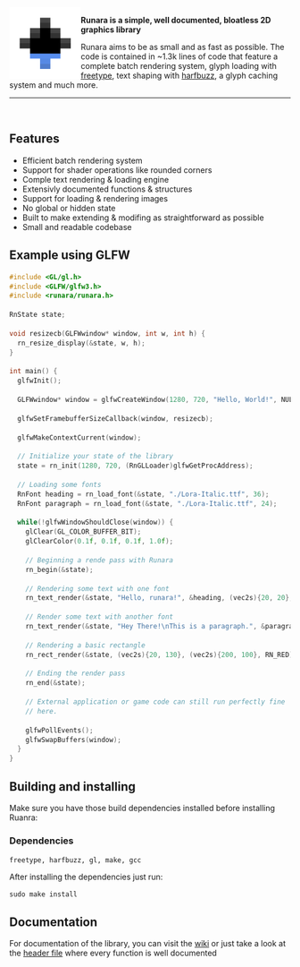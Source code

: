 <img align="left" style="width:128px" src="https://github.com/cococry/runara/blob/master/branding/logo.png" width="128px">

**Runara is a simple, well documented, bloatless 2D graphics library**

Runara aims to be as small and as fast as possible. The code is contained
in ~1.3k lines of code that feature a complete batch rendering system, 
glyph loading with [freetype](http://freetype.org/), text shaping with [harfbuzz](https://harfbuzz.github.io/),
a glyph caching system and much more. 

---

<br>

## Features
- Efficient batch rendering system
- Support for shader operations like rounded corners
- Comple text rendering & loading engine
- Extensivly documented functions & structures
- Support for loading & rendering images
- No global or hidden state
- Built to make extending & modifing as straightforward as possible
- Small and readable codebase

## Example using GLFW

```c
#include <GL/gl.h>
#include <GLFW/glfw3.h>
#include <runara/runara.h>

RnState state;

void resizecb(GLFWwindow* window, int w, int h) {
  rn_resize_display(&state, w, h);
}

int main() {
  glfwInit();

  GLFWwindow* window = glfwCreateWindow(1280, 720, "Hello, World!", NULL, NULL);

  glfwSetFramebufferSizeCallback(window, resizecb);

  glfwMakeContextCurrent(window);

  // Initialize your state of the library
  state = rn_init(1280, 720, (RnGLLoader)glfwGetProcAddress);

  // Loading some fonts
  RnFont heading = rn_load_font(&state, "./Lora-Italic.ttf", 36);
  RnFont paragraph = rn_load_font(&state, "./Lora-Italic.ttf", 24);

  while(!glfwWindowShouldClose(window)) {
    glClear(GL_COLOR_BUFFER_BIT);
    glClearColor(0.1f, 0.1f, 0.1f, 1.0f);

    // Beginning a rende pass with Runara
    rn_begin(&state);

    // Rendering some text with one font
    rn_text_render(&state, "Hello, runara!", &heading, (vec2s){20, 20}, RN_WHITE);

    // Render some text with another font
    rn_text_render(&state, "Hey There!\nThis is a paragraph.", &paragraph, (vec2s){20, 70}, RN_WHITE);

    // Rendering a basic rectangle
    rn_rect_render(&state, (vec2s){20, 130}, (vec2s){200, 100}, RN_RED);

    // Ending the render pass
    rn_end(&state);

    // External application or game code can still run perfectly fine
    // here.

    glfwPollEvents();
    glfwSwapBuffers(window);
  }
}
```

## Building and installing

Make sure you have those build dependencies installed 
before installing Ruanra:

### Dependencies
```console
freetype, harfbuzz, gl, make, gcc
```

After installing the dependencies just run:

```console
sudo make install
```

## Documentation

For documentation of the library, you can visit the [wiki](https://github.com/cococry/runara/wiki)
or just take a look at the [header file](https://github.com/cococry/runara/blob/master/include/runara/runara.h) where every function is well documented
